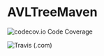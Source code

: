# AVLTreeMaven

![codecov.io Code Coverage](https://img.shields.io/codecov/c/github/dwyl/hapi-auth-jwt2.svg?maxAge=2592000)

![Travis (.com)](https://img.shields.io/travis/com/mahitha-reddy/AVLTreeMaven)
